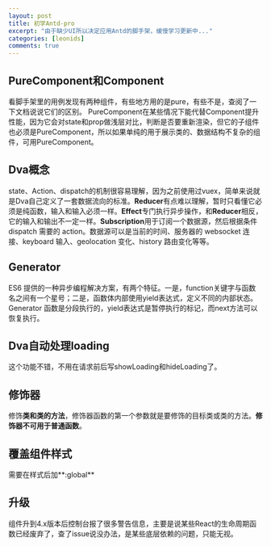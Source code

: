 ```yaml
---
layout: post
title: 初学Antd-pro
excerpt: "由于缺少UI所以决定应用Antd的脚手架，缓慢学习更新中..."
categories: [leonids]
comments: true
---
```


## PureComponent和Component
看脚手架里的用例发现有两种组件，有些地方用的是pure，有些不是，查阅了一下文档说说它们的区别。
PureComponent在某些情况下能代替Component提升性能，因为它会对state和prop做浅层对比，判断是否要重新渲染，但它的子组件也必须是PureComponent，所以如果单纯的用于展示类的、数据结构不复杂的组件，可用PureComponent。

## Dva概念
state、Action、dispatch的机制很容易理解，因为之前使用过vuex，简单来说就是Dva自己定义了一套数据流向的标准。**Reducer**有点难以理解，暂时只看懂它必须是纯函数，输入和输入必须一样。**Effect**专门执行异步操作，和**Reducer**相反，它的输入和输出不一定一样。**Subscription**用于订阅一个数据源，然后根据条件dispatch 需要的 action。数据源可以是当前的时间、服务器的 websocket 连接、keyboard 输入、geolocation 变化、history 路由变化等等。
## Generator
ES6 提供的一种异步编程解决方案，有两个特征。一是，function关键字与函数名之间有一个星号；二是，函数体内部使用yield表达式，定义不同的内部状态。
Generator 函数是分段执行的，yield表达式是暂停执行的标记，而next方法可以恢复执行。
## Dva自动处理loading
这个功能不错，不用在请求前后写showLoading和hideLoading了。
## 修饰器
修饰**类和类的方法**，修饰器函数的第一个参数就是要修饰的目标类或类的方法。**修饰器不可用于普通函数**。
## 覆盖组件样式
需要在样式后加**:global**
## 升级
组件升到4.x版本后控制台报了很多警告信息，主要是说某些React的生命周期函数已经废弃了，查了issue说没办法，是某些底层依赖的问题，只能无视。

